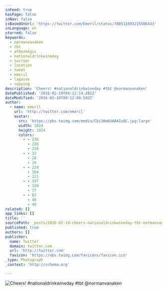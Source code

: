 ```yaml
---
inFeed: true
hasPage: false
inNav: false
isBasedOnUrl: 'https://twitter.com/Emeril/status/700511093215506433'
inLanguage: en
starred: false
keywords:
  - normanvanaken
  - tbt
  - af0ezmxgis
  - nationaldrinkwineday
  - twitter
  - location
  - tweet
  - emeril
  - lagasse
  - copying
description: 'Cheers! #nationaldrinkwineday #tbt @normanvanaken'
datePublished: '2016-02-19T04:12:14.281Z'
dateModified: '2016-02-19T04:12:08.593Z'
author:
  - name: emeril
    url: 'http://twitter.com/emeril'
    avatar:
      src: 'https://pbs.twimg.com/media/Cbi3Hw6UAAAIv8C.jpg:large'
      width: 1024
      height: 1024
      colors:
        - - 236
          - 226
          - 210
        - - 32
          - 20
          - 19
        - - 224
          - 164
          - 121
        - - 197
          - 120
          - 77
        - - 82
          - 48
          - 40
related: []
app_links: []
title: ''
sourcePath: _posts/2016-02-19-cheers-nationaldrinkwineday-tbt-normanvanaken.md
published: true
authors: []
publisher:
  name: Twitter
  domain: twitter.com
  url: 'http://twitter.com'
  favicon: 'https://abs.twimg.com/favicons/favicon.ico'
_type: Photograph
_context: 'http://schema.org'

---
```

![Cheers&excl; &num;nationaldrinkwineday &num;tbt &commat;normanvanaken](https://pbs.twimg.com/media/Cbi3Hw6UAAAIv8C.jpg:large)